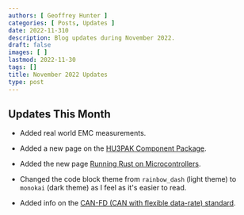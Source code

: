 ```yaml
---
authors: [ Geoffrey Hunter ]
categories: [ Posts, Updates ]
date: 2022-11-310
description: Blog updates during November 2022.
draft: false
images: [ ]
lastmod: 2022-11-30
tags: []
title: November 2022 Updates
type: post
---
```


## Updates This Month

* Added real world EMC measurements.

* Added a new page on the [HU3PAK Component Package](/pcb-design/component-packages/hu3pak-component-package/).

* Added the new page [Running Rust on Microcontrollers](/programming/languages/rust/running-rust-on-microcontrollers/).

* Changed the code block theme from `rainbow_dash` (light theme) to `monokai` (dark theme) as I feel as it's easier to read.

* Added info on the [CAN-FD (CAN with flexible data-rate) standard](/electronics/communication-protocols/can-protocol/#can-fd).
